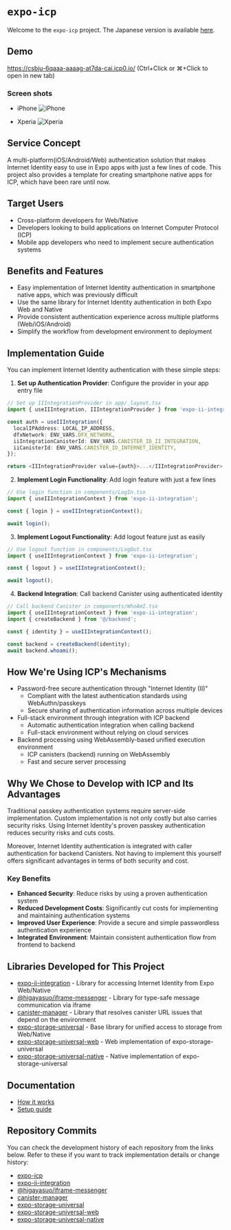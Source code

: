 # `expo-icp`

Welcome to the `expo-icp` project.
The Japanese version is available [here](README_ja.md).

## Demo

<a href="https://csbju-6qaaa-aaaag-at7da-cai.icp0.io/?v=1" target="_blank" rel="noopener noreferrer">https://csbju-6qaaa-aaaag-at7da-cai.icp0.io/</a>
(Ctrl+Click or ⌘+Click to open in new tab)

### Screen shots

- iPhone
  ![iPhone](./docs/images/iphone.jpeg)

- Xperia
  ![Xperia](./docs/images/xperia.png)

## Service Concept

A multi-platform(iOS/Android/Web) authentication solution that makes Internet Identity easy to use in Expo apps with just a few lines of code. This project also provides a template for creating smartphone native apps for ICP, which have been rare until now.

## Target Users

- Cross-platform developers for Web/Native
- Developers looking to build applications on Internet Computer Protocol (ICP)
- Mobile app developers who need to implement secure authentication systems

## Benefits and Features

- Easy implementation of Internet Identity authentication in smartphone native apps, which was previously difficult
- Use the same library for Internet Identity authentication in both Expo Web and Native
- Provide consistent authentication experience across multiple platforms (Web/iOS/Android)
- Simplify the workflow from development environment to deployment

## Implementation Guide

You can implement Internet Identity authentication with these simple steps:

1. **Set up Authentication Provider**: Configure the provider in your app entry file

```typescript
// Set up IIIntegrationProvider in app/_layout.tsx
import { useIIIntegration, IIIntegrationProvider } from 'expo-ii-integration';

const auth = useIIIntegration({
  localIPAddress: LOCAL_IP_ADDRESS,
  dfxNetwork: ENV_VARS.DFX_NETWORK,
  iiIntegrationCanisterId: ENV_VARS.CANISTER_ID_II_INTEGRATION,
  iiCanisterId: ENV_VARS.CANISTER_ID_INTERNET_IDENTITY,
});

return <IIIntegrationProvider value={auth}>...</IIIntegrationProvider>;
```

2. **Implement Login Functionality**: Add login feature with just a few lines

```typescript
// Use login function in components/LogIn.tsx
import { useIIIntegrationContext } from 'expo-ii-integration';

const { login } = useIIIntegrationContext();

await login();
```

3. **Implement Logout Functionality**: Add logout feature just as easily

```typescript
// Use logout function in components/LogOut.tsx
import { useIIIntegrationContext } from 'expo-ii-integration';

const { logout } = useIIIntegrationContext();

await logout();
```

4. **Backend Integration**: Call backend Canister using authenticated identity

```typescript
// Call backend Canister in components/WhoAmI.tsx
import { useIIIntegrationContext } from 'expo-ii-integration';
import { createBackend } from '@/backend';

const { identity } = useIIIntegrationContext();

const backend = createBackend(identity);
await backend.whoami();
```

## How We're Using ICP's Mechanisms

- Password-free secure authentication through "Internet Identity (II)"
  - Compliant with the latest authentication standards using WebAuthn/passkeys
  - Secure sharing of authentication information across multiple devices
- Full-stack environment through integration with ICP backend
  - Automatic authentication integration when calling backend
  - Full-stack environment without relying on cloud services
- Backend processing using WebAssembly-based unified execution environment
  - ICP canisters (backend) running on WebAssembly
  - Fast and secure server processing

## Why We Chose to Develop with ICP and Its Advantages

Traditional passkey authentication systems require server-side implementation. Custom implementation is not only costly but also carries security risks. Using Internet Identity's proven passkey authentication reduces security risks and cuts costs.

Moreover, Internet Identity authentication is integrated with caller authentication for backend Canisters. Not having to implement this yourself offers significant advantages in terms of both security and cost.

### Key Benefits

- **Enhanced Security**: Reduce risks by using a proven authentication system
- **Reduced Development Costs**: Significantly cut costs for implementing and maintaining authentication systems
- **Improved User Experience**: Provide a secure and simple passwordless authentication experience
- **Integrated Environment**: Maintain consistent authentication flow from frontend to backend

## Libraries Developed for This Project

- [expo-ii-integration](https://github.com/higayasuo/expo-ii-integration) - Library for accessing Internet Identity from Expo Web/Native
- [@higayasuo/iframe-messenger](https://github.com/higayasuo/iframe-messenger) - Library for type-safe message communication via iframe
- [canister-manager](https://github.com/higayasuo/canister-manager) - Library that resolves canister URL issues that depend on the environment
- [expo-storage-universal](https://github.com/higayasuo/expo-storage-universal) - Base library for unified access to storage from Web/Native
- [expo-storage-universal-web](https://github.com/higayasuo/expo-storage-universal-web) - Web implementation of expo-storage-universal
- [expo-storage-universal-native](https://github.com/higayasuo/expo-storage-universal-native) - Native implementation of expo-storage-universal

## Documentation

- [How it works](docs/how_it_works.md)
- [Setup guide](docs/setup.md)

## Repository Commits

You can check the development history of each repository from the links below. Refer to these if you want to track implementation details or change history:

- [expo-icp](https://github.com/higayasuo/expo-icp/commits?author=higayasuo)
- [expo-ii-integration](https://github.com/higayasuo/expo-ii-integration/commits?author=higayasuo)
- [@higayasuo/iframe-messenger](https://github.com/higayasuo/iframe-messenger/commits?author=higayasuo)
- [canister-manager](https://github.com/higayasuo/canister-manager/commits?author=higayasuo)
- [expo-storage-universal](https://github.com/higayasuo/expo-storage-universal/commits?author=higayasuo)
- [expo-storage-universal-web](https://github.com/higayasuo/expo-storage-universal-web/commits?author=higayasuo)
- [expo-storage-universal-native](https://github.com/higayasuo/expo-storage-universal-native/commits?author=higayasuo)
